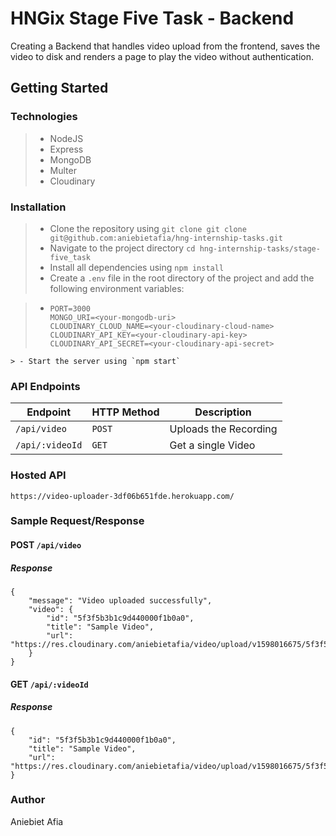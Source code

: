 # HNGix Stage Five Task - Backend

Creating a Backend that handles video upload from the frontend, saves the video to disk and renders a page to play the video without authentication.

## Getting Started

### Technologies

> - NodeJS
> - Express
> - MongoDB
> - Multer
> - Cloudinary

### Installation

> - Clone the repository using `git clone git clone git@github.com:aniebietafia/hng-internship-tasks.git`
> - Navigate to the project directory `cd hng-internship-tasks/stage-five_task`
> - Install all dependencies using `npm install`
> - Create a `.env` file in the root directory of the project and add the following environment variables:

> - ```
>   PORT=3000
>   MONGO_URI=<your-mongodb-uri>
>   CLOUDINARY_CLOUD_NAME=<your-cloudinary-cloud-name>
>   CLOUDINARY_API_KEY=<your-cloudinary-api-key>
>   CLOUDINARY_API_SECRET=<your-cloudinary-api-secret>
>   ```

```
> - Start the server using `npm start`
```

### API Endpoints

| Endpoint        | HTTP Method | Description           |
| --------------- | ----------- | --------------------- |
| `/api/video`    | `POST`      | Uploads the Recording |
| `/api/:videoId` | `GET`       | Get a single Video    |

### Hosted API

`https://video-uploader-3df06b651fde.herokuapp.com/`

### Sample Request/Response

#### POST `/api/video`

##### Response

```
{
    "message": "Video uploaded successfully",
    "video": {
        "id": "5f3f5b3b1c9d440000f1b0a0",
        "title": "Sample Video",
        "url": "https://res.cloudinary.com/aniebietafia/video/upload/v1598016675/5f3f5b3b1c9d440000f1b0a0.mp4"
    }
}
```

#### GET `/api/:videoId`

##### Response

```
{
    "id": "5f3f5b3b1c9d440000f1b0a0",
    "title": "Sample Video",
    "url": "https://res.cloudinary.com/aniebietafia/video/upload/v1598016675/5f3f5b3b1c9d440000f1b0a0.mp4"
}
```

### Author

Aniebiet Afia
